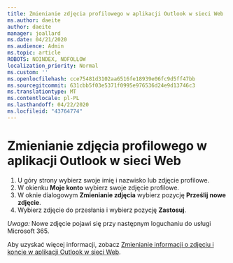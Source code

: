 ```yaml
---
title: Zmienianie zdjęcia profilowego w aplikacji Outlook w sieci Web
ms.author: daeite
author: daeite
manager: joallard
ms.date: 04/21/2020
ms.audience: Admin
ms.topic: article
ROBOTS: NOINDEX, NOFOLLOW
localization_priority: Normal
ms.custom: ''
ms.openlocfilehash: cce75481d3102aa6516fe18939e06fc9d5ff47bb
ms.sourcegitcommit: 631cbb5f03e5371f0995e976536d24e9d13746c3
ms.translationtype: MT
ms.contentlocale: pl-PL
ms.lasthandoff: 04/22/2020
ms.locfileid: "43764774"
---
```

# <a name="change-your-profile-picture-in-outlook-on-the-web"></a>Zmienianie zdjęcia profilowego w aplikacji Outlook w sieci Web

1. U góry strony wybierz swoje imię i nazwisko lub zdjęcie profilowe.
1. W okienku **Moje konto** wybierz swoje zdjęcie profilowe.
1. W oknie dialogowym **Zmienianie zdjęcia** wybierz pozycję **Prześlij nowe zdjęcie**.
1. Wybierz zdjęcie do przesłania i wybierz pozycję **Zastosuj**.

*Uwaga:* Nowe zdjęcie pojawi się przy następnym loguchaniu do usługi Microsoft 365.

Aby uzyskać więcej informacji, zobacz [Zmienianie informacji o zdjęciu i koncie w aplikacji Outlook w sieci Web](https://support.office.com/article/b2dbb289-851d-4bed-93c3-3e136f5659ec).